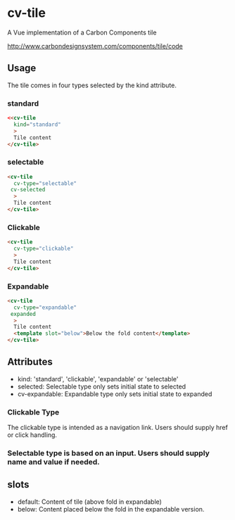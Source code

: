# cv-tile

A Vue implementation of a Carbon Components tile

http://www.carbondesignsystem.com/components/tile/code

## Usage

The tile comes in four types selected by the kind attribute.

### standard

```html
<<cv-tile
  kind="standard"
  >
  Tile content
</cv-tile>
```

### selectable

```html
<cv-tile
  cv-type="selectable"
 cv-selected
  >
  Tile content
</cv-tile>
```

### Clickable

```html
<cv-tile
  cv-type="clickable"
  >
  Tile content
</cv-tile>
```

### Expandable

```HTML
<cv-tile
  cv-type="expandable"
 expanded
  >
  Tile content
  <template slot="below">Below the fold content</template>
</cv-tile>
```

## Attributes

- kind: 'standard', 'clickable', 'expandable' or 'selectable'
- selected: Selectable type only sets initial state to selected
- cv-expandable: Expandable type only sets initial state to expanded

### Clickable Type

The clickable type is intended as a navigation link. Users should supply href or click handling.

### Selectable type is based on an input. Users should supply name and value if needed.

## slots

- default: Content of tile (above fold in expandable)
- below: Content placed below the fold in the expandable version.
